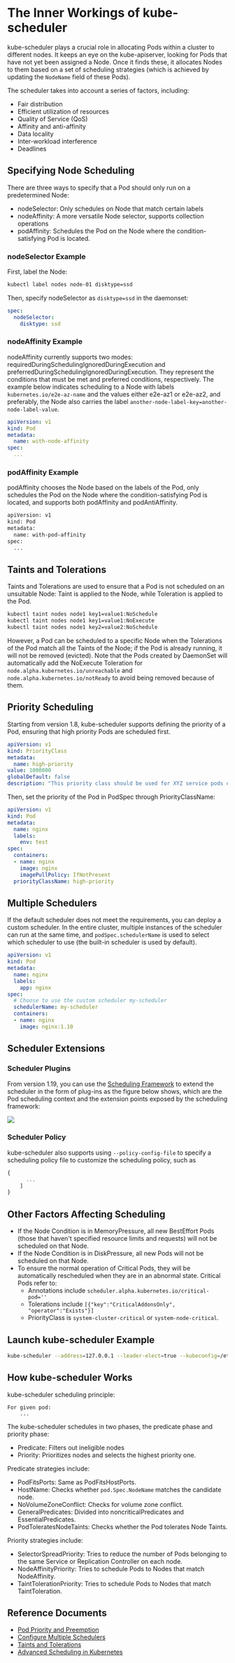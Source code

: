 # The Inner Workings of kube-scheduler

kube-scheduler plays a crucial role in allocating Pods within a cluster to different nodes. It keeps an eye on the kube-apiserver, looking for Pods that have not yet been assigned a Node. Once it finds these, it allocates Nodes to them based on a set of scheduling strategies (which is achieved by updating the `NodeName` field of these Pods).

The scheduler takes into account a series of factors, including:

* Fair distribution
* Efficient utilization of resources 
* Quality of Service (QoS)
* Affinity and anti-affinity
* Data locality 
* Inter-workload interference 
* Deadlines

## Specifying Node Scheduling

There are three ways to specify that a Pod should only run on a predetermined Node:

* nodeSelector: Only schedules on Node that match certain labels
* nodeAffinity: A more versatile Node selector, supports collection operations
* podAffinity: Schedules the Pod on the Node where the condition-satisfying Pod is located.

### nodeSelector Example

First, label the Node:

```bash
kubectl label nodes node-01 disktype=ssd
```

Then, specify nodeSelector as `disktype=ssd` in the daemonset:

```yaml
spec:
  nodeSelector:
    disktype: ssd
```

### nodeAffinity Example

nodeAffinity currently supports two modes: requiredDuringSchedulingIgnoredDuringExecution and preferredDuringSchedulingIgnoredDuringExecution. They represent the conditions that must be met and preferred conditions, respectively. The example below indicates scheduling to a Node with labels `kubernetes.io/e2e-az-name` and the values either e2e-az1 or e2e-az2, and preferably, the Node also carries the label `another-node-label-key=another-node-label-value`.

```yaml
apiVersion: v1
kind: Pod
metadata:
  name: with-node-affinity
spec:
  ...
```

### podAffinity Example

podAffinity chooses the Node based on the labels of the Pod, only schedules the Pod on the Node where the condition-satisfying Pod is located, and supports both podAffinity and podAntiAffinity. 

```bash
apiVersion: v1
kind: Pod
metadata:
  name: with-pod-affinity
spec:
  ...
```

## Taints and Tolerations

Taints and Tolerations are used to ensure that a Pod is not scheduled on an unsuitable Node: Taint is applied to the Node, while Toleration is applied to the Pod.

```bash
kubectl taint nodes node1 key1=value1:NoSchedule
kubectl taint nodes node1 key1=value1:NoExecute
kubectl taint nodes node1 key2=value2:NoSchedule
```

However, a Pod can be scheduled to a specific Node when the Tolerations of the Pod match all the Taints of the Node; if the Pod is already running, it will not be removed (evicted). Note that the Pods created by DaemonSet will automatically add the NoExecute Toleration for `node.alpha.kubernetes.io/unreachable` and `node.alpha.kubernetes.io/notReady` to avoid being removed because of them.

## Priority Scheduling

Starting from version 1.8, kube-scheduler supports defining the priority of a Pod, ensuring that high priority Pods are scheduled first. 

```yaml
apiVersion: v1
kind: PriorityClass
metadata:
  name: high-priority
value: 1000000
globalDefault: false
description: "This priority class should be used for XYZ service pods only."
```

Then, set the priority of the Pod in PodSpec through PriorityClassName:

```yaml
apiVersion: v1
kind: Pod
metadata:
  name: nginx
  labels:
    env: test
spec:
  containers:
  - name: nginx
    image: nginx
    imagePullPolicy: IfNotPresent
  priorityClassName: high-priority
```

## Multiple Schedulers

If the default scheduler does not meet the requirements, you can deploy a custom scheduler. In the entire cluster, multiple instances of the scheduler can run at the same time, and `podSpec.schedulerName` is used to select which scheduler to use (the built-in scheduler is used by default).

```yaml
apiVersion: v1
kind: Pod
metadata:
  name: nginx
  labels:
    app: nginx
spec:
  # Choose to use the custom scheduler my-scheduler
  schedulerName: my-scheduler
  containers:
  - name: nginx
    image: nginx:1.10
```

## Scheduler Extensions

### Scheduler Plugins

From version 1.19, you can use the [Scheduling Framework](https://kubernetes.io/docs/concepts/scheduling-eviction/scheduling-framework/) to extend the scheduler in the form of plug-ins as the figure below shows, which are the Pod scheduling context and the extension points exposed by the scheduling framework:

![](2022-04-24-16-32-32.png)

### Scheduler Policy

kube-scheduler also supports using `--policy-config-file` to specify a scheduling policy file to customize the scheduling policy, such as

```javascript
{
      ...
    ]
}
```

## Other Factors Affecting Scheduling

* If the Node Condition is in MemoryPressure, all new BestEffort Pods (those that haven't specified resource limits and requests) will not be scheduled on that Node.
* If the Node Condition is in DiskPressure, all new Pods will not be scheduled on that Node.
* To ensure the normal operation of Critical Pods, they will be automatically rescheduled when they are in an abnormal state. Critical Pods refer to:
  * Annotations include `scheduler.alpha.kubernetes.io/critical-pod=''`
  * Tolerations include `[{"key":"CriticalAddonsOnly", "operator":"Exists"}]`
  * PriorityClass is `system-cluster-critical` or `system-node-critical`.

## Launch kube-scheduler Example

```bash
kube-scheduler --address=127.0.0.1 --leader-elect=true --kubeconfig=/etc/kubernetes/scheduler.conf
```

## How kube-scheduler Works

kube-scheduler scheduling principle:

```text
For given pod:
    ...
```

The kube-scheduler schedules in two phases, the predicate phase and priority phase:

* Predicate: Filters out ineligible nodes
* Priority: Prioritizes nodes and selects the highest priority one.

Predicate strategies include:

* PodFitsPorts: Same as PodFitsHostPorts.
* HostName: Checks whether `pod.Spec.NodeName` matches the candidate node.
* NoVolumeZoneConflict: Checks for volume zone conflict.
* GeneralPredicates: Divided into noncriticalPredicates and EssentialPredicates. 
* PodToleratesNodeTaints: Checks whether the Pod tolerates Node Taints.

Priority strategies include:

* SelectorSpreadPriority: Tries to reduce the number of Pods belonging to the same Service or Replication Controller on each node.
* NodeAffinityPriority: Tries to schedule Pods to Nodes that match NodeAffinity.
* TaintTolerationPriority: Tries to schedule Pods to Nodes that match TaintToleration.

## Reference Documents

* [Pod Priority and Preemption](https://kubernetes.io/docs/concepts/configuration/pod-priority-preemption/)
* [Configure Multiple Schedulers](https://kubernetes.io/docs/tasks/administer-cluster/configure-multiple-schedulers/)
* [Taints and Tolerations](https://kubernetes.io/docs/concepts/configuration/taint-and-toleration/)
* [Advanced Scheduling in Kubernetes](https://kubernetes.io/blog/2017/03/advanced-scheduling-in-kubernetes/)